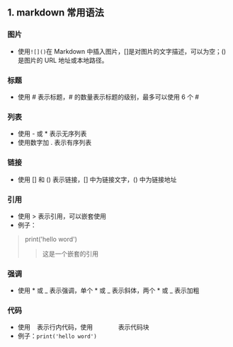 ## 1. markdown 常用语法
### 图片
- 使用`![]()`在 Markdown 中插入图片，[]是对图片的文字描述，可以为空；()是图片的 URL 地址或本地路径。
### 标题
- 使用 # 表示标题，# 的数量表示标题的级别，最多可以使用 6 个 #
### 列表
- 使用 - 或 * 表示无序列表
- 使用数字加 . 表示有序列表
### 链接
- 使用 [] 和 () 表示链接，[] 中为链接文字，() 中为链接地址

### 引用
- 使用 > 表示引用，可以嵌套使用
- 例子：
>print('hello word')
> > 这是一个嵌套的引用
### 强调
- 使用 * 或 _ 表示强调，单个 * 或 _ 表示斜体，两个 * 或 _ 表示加粗
### 代码
- 使用 ` ` 表示行内代码，使用```        ```表示代码块
- 例子：`print('hello word')`